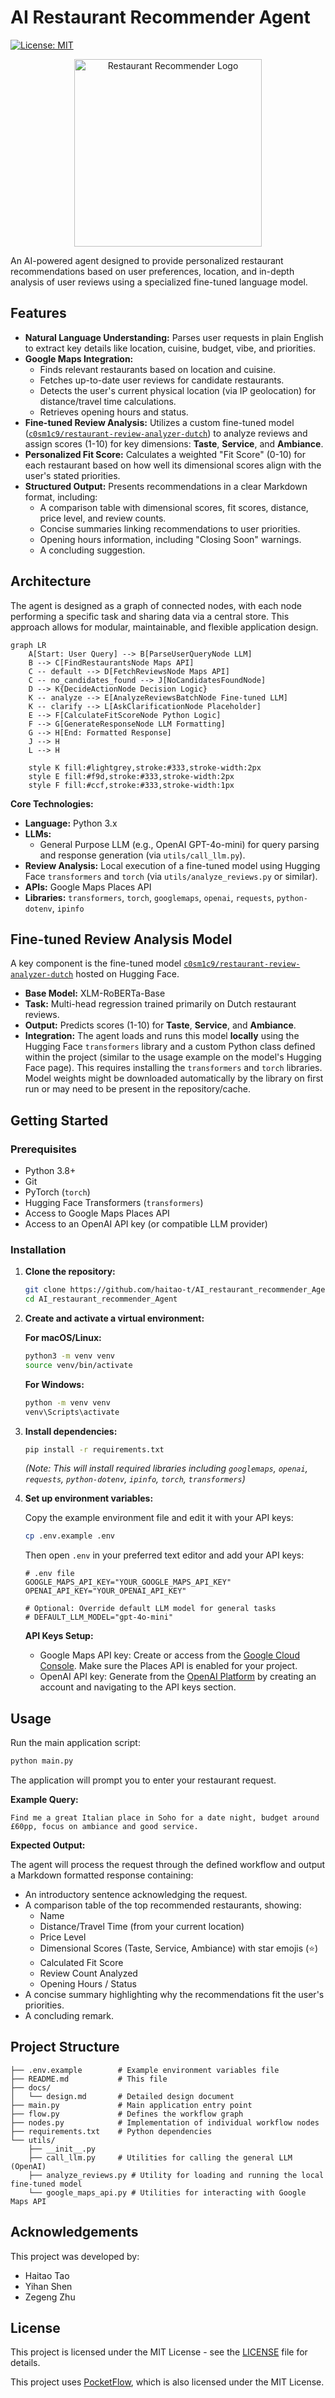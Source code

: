 # AI Restaurant Recommender Agent

[![License: MIT](https://img.shields.io/badge/License-MIT-yellow.svg)](https://opensource.org/licenses/MIT)

<p align="center">
  <img src="assets/rr.png" alt="Restaurant Recommender Logo" width="300"/>
</p>

An AI-powered agent designed to provide personalized restaurant recommendations based on user preferences, location, and in-depth analysis of user reviews using a specialized fine-tuned language model.

## Features

*   **Natural Language Understanding:** Parses user requests in plain English to extract key details like location, cuisine, budget, vibe, and priorities.
*   **Google Maps Integration:**
    *   Finds relevant restaurants based on location and cuisine.
    *   Fetches up-to-date user reviews for candidate restaurants.
    *   Detects the user's current physical location (via IP geolocation) for distance/travel time calculations.
    *   Retrieves opening hours and status.
*   **Fine-tuned Review Analysis:** Utilizes a custom fine-tuned model ([`c0sm1c9/restaurant-review-analyzer-dutch`](https://huggingface.co/c0sm1c9/restaurant-review-analyzer-dutch)) to analyze reviews and assign scores (1-10) for key dimensions: **Taste**, **Service**, and **Ambiance**.
*   **Personalized Fit Score:** Calculates a weighted "Fit Score" (0-10) for each restaurant based on how well its dimensional scores align with the user's stated priorities.
*   **Structured Output:** Presents recommendations in a clear Markdown format, including:
    *   A comparison table with dimensional scores, fit scores, distance, price level, and review counts.
    *   Concise summaries linking recommendations to user priorities.
    *   Opening hours information, including "Closing Soon" warnings.
    *   A concluding suggestion.

## Architecture

The agent is designed as a graph of connected nodes, with each node performing a specific task and sharing data via a central store. This approach allows for modular, maintainable, and flexible application design.

```mermaid
graph LR
    A[Start: User Query] --> B[ParseUserQueryNode LLM]
    B --> C[FindRestaurantsNode Maps API]
    C -- default --> D[FetchReviewsNode Maps API]
    C -- no_candidates_found --> J[NoCandidatesFoundNode]
    D --> K{DecideActionNode Decision Logic}
    K -- analyze --> E[AnalyzeReviewsBatchNode Fine-tuned LLM]
    K -- clarify --> L[AskClarificationNode Placeholder]
    E --> F[CalculateFitScoreNode Python Logic]
    F --> G[GenerateResponseNode LLM Formatting]
    G --> H[End: Formatted Response]
    J --> H
    L --> H

    style K fill:#lightgrey,stroke:#333,stroke-width:2px
    style E fill:#f9d,stroke:#333,stroke-width:2px
    style F fill:#ccf,stroke:#333,stroke-width:1px
```

**Core Technologies:**

*   **Language:** Python 3.x
*   **LLMs:**
    *   General Purpose LLM (e.g., OpenAI GPT-4o-mini) for query parsing and response generation (via `utils/call_llm.py`).
*   **Review Analysis:** Local execution of a fine-tuned model using Hugging Face `transformers` and `torch` (via `utils/analyze_reviews.py` or similar).
*   **APIs:** Google Maps Places API
*   **Libraries:** `transformers`, `torch`, `googlemaps`, `openai`, `requests`, `python-dotenv`, `ipinfo`

## Fine-tuned Review Analysis Model

A key component is the fine-tuned model [`c0sm1c9/restaurant-review-analyzer-dutch`](https://huggingface.co/c0sm1c9/restaurant-review-analyzer-dutch) hosted on Hugging Face.

*   **Base Model:** XLM-RoBERTa-Base
*   **Task:** Multi-head regression trained primarily on Dutch restaurant reviews.
*   **Output:** Predicts scores (1-10) for **Taste**, **Service**, and **Ambiance**.
*   **Integration:** The agent loads and runs this model **locally** using the Hugging Face `transformers` library and a custom Python class defined within the project (similar to the usage example on the model's Hugging Face page). This requires installing the `transformers` and `torch` libraries. Model weights might be downloaded automatically by the library on first run or may need to be present in the repository/cache.

## Getting Started

### Prerequisites

*   Python 3.8+
*   Git
*   PyTorch (`torch`)
*   Hugging Face Transformers (`transformers`)
*   Access to Google Maps Places API
*   Access to an OpenAI API key (or compatible LLM provider)

### Installation

1.  **Clone the repository:**
    ```bash
    git clone https://github.com/haitao-t/AI_restaurant_recommender_Agent.git
    cd AI_restaurant_recommender_Agent
    ```

2.  **Create and activate a virtual environment:**
    
    **For macOS/Linux:**
    ```bash
    python3 -m venv venv
    source venv/bin/activate
    ```
    
    **For Windows:**
    ```bash
    python -m venv venv
    venv\Scripts\activate
    ```

3.  **Install dependencies:**
    ```bash
    pip install -r requirements.txt
    ```
    *(Note: This will install required libraries including `googlemaps`, `openai`, `requests`, `python-dotenv`, `ipinfo`, `torch`, `transformers`)*

4.  **Set up environment variables:**
    
    Copy the example environment file and edit it with your API keys:
    ```bash
    cp .env.example .env
    ```
    
    Then open `.env` in your preferred text editor and add your API keys:
    ```dotenv
    # .env file
    GOOGLE_MAPS_API_KEY="YOUR_GOOGLE_MAPS_API_KEY"
    OPENAI_API_KEY="YOUR_OPENAI_API_KEY"

    # Optional: Override default LLM model for general tasks
    # DEFAULT_LLM_MODEL="gpt-4o-mini"
    ```
    
    **API Keys Setup:**
    * Google Maps API key: Create or access from the [Google Cloud Console](https://console.cloud.google.com/apis/library/places-backend.googleapis.com). Make sure the Places API is enabled for your project.
    * OpenAI API key: Generate from the [OpenAI Platform](https://platform.openai.com/) by creating an account and navigating to the API keys section.

## Usage

Run the main application script:

```bash
python main.py
```

The application will prompt you to enter your restaurant request.

**Example Query:**

```
Find me a great Italian place in Soho for a date night, budget around £60pp, focus on ambiance and good service.
```

**Expected Output:**

The agent will process the request through the defined workflow and output a Markdown formatted response containing:

*   An introductory sentence acknowledging the request.
*   A comparison table of the top recommended restaurants, showing:
    *   Name
    *   Distance/Travel Time (from your current location)
    *   Price Level
    *   Dimensional Scores (Taste, Service, Ambiance) with star emojis (⭐)
    *   Calculated Fit Score
    *   Review Count Analyzed
    *   Opening Hours / Status
*   A concise summary highlighting why the recommendations fit the user's priorities.
*   A concluding remark.

## Project Structure

```
├── .env.example        # Example environment variables file
├── README.md           # This file
├── docs/
│   └── design.md       # Detailed design document
├── main.py             # Main application entry point
├── flow.py             # Defines the workflow graph
├── nodes.py            # Implementation of individual workflow nodes
├── requirements.txt    # Python dependencies
└── utils/
    ├── __init__.py
    ├── call_llm.py     # Utilities for calling the general LLM (OpenAI)
    ├── analyze_reviews.py # Utility for loading and running the local fine-tuned model
    └── google_maps_api.py # Utilities for interacting with Google Maps API
```

## Acknowledgements

This project was developed by:
*   Haitao Tao
*   Yihan Shen
*   Zegeng Zhu

## License

This project is licensed under the MIT License - see the [LICENSE](LICENSE) file for details.

This project uses [PocketFlow](https://github.com/The-Pocket/PocketFlow), which is also licensed under the MIT License.
